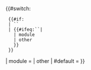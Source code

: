 {{\#switch:

` {{#if:`  
` | ``    `  
` | {{#ifeq:``|`  
`   | module`  
`   | other`  
`   }}`  
` }}`

| module =  | other | \#default =  }} <noinclude>

</noinclude>
